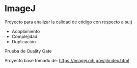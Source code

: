 # ImageJ

Proyecto para analizar la calidad de código con respecto a su:j
- Acoplamiento
- Complejidad 
- Duplicación

Prueba de Quality Gate

Proyecto base tomado de: https://imagej.nih.gov/ij/index.html

